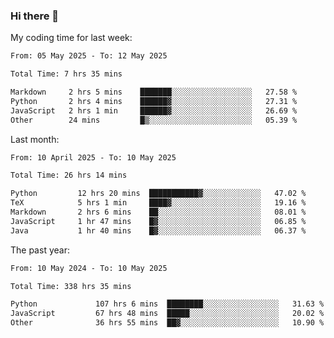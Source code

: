 ### Hi there 👋

My coding time for last week:

<!--START_SECTION:week-->

```txt
From: 05 May 2025 - To: 12 May 2025

Total Time: 7 hrs 35 mins

Markdown     2 hrs 5 mins    ███████░░░░░░░░░░░░░░░░░░   27.58 %
Python       2 hrs 4 mins    ██████▓░░░░░░░░░░░░░░░░░░   27.31 %
JavaScript   2 hrs 1 min     ██████▓░░░░░░░░░░░░░░░░░░   26.69 %
Other        24 mins         █▒░░░░░░░░░░░░░░░░░░░░░░░   05.39 %
```

<!--END_SECTION:week-->

Last month:

<!--START_SECTION:month-->

```txt
From: 10 April 2025 - To: 10 May 2025

Total Time: 26 hrs 14 mins

Python         12 hrs 20 mins  ███████████▓░░░░░░░░░░░░░   47.02 %
TeX            5 hrs 1 min     ████▓░░░░░░░░░░░░░░░░░░░░   19.16 %
Markdown       2 hrs 6 mins    ██░░░░░░░░░░░░░░░░░░░░░░░   08.01 %
JavaScript     1 hr 47 mins    █▓░░░░░░░░░░░░░░░░░░░░░░░   06.85 %
Java           1 hr 40 mins    █▓░░░░░░░░░░░░░░░░░░░░░░░   06.37 %
```

<!--END_SECTION:month-->

The past year:

<!--START_SECTION:year-->

```txt
From: 10 May 2024 - To: 10 May 2025

Total Time: 338 hrs 35 mins

Python             107 hrs 6 mins  ████████░░░░░░░░░░░░░░░░░   31.63 %
JavaScript         67 hrs 48 mins  █████░░░░░░░░░░░░░░░░░░░░   20.02 %
Other              36 hrs 55 mins  ██▓░░░░░░░░░░░░░░░░░░░░░░   10.90 %
```

<!--END_SECTION:year-->
